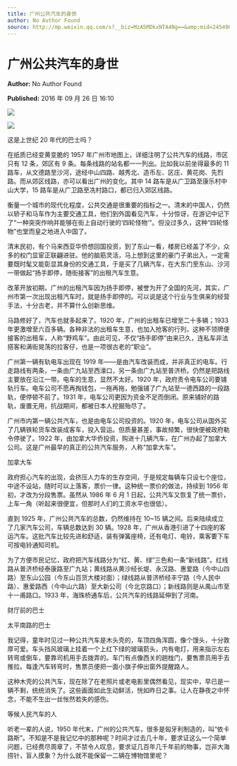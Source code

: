 ```yaml
---
title: 广州公共汽车的身世
author: No Author Found
source: http://mp.weixin.qq.com/s?__biz=MzA5MDkxNTA4Ng==&amp;mid=2454904210&amp;idx=1&amp;sn=ffb59b967a0072c80fc851741b1bff69&amp;chksm=87a215f3b0d59ce51b1c6a75b973010f6153b6535b82004e5534158df5b4b04b7fc073358a3b#rd
---
```


# 广州公共汽车的身世

**Author:** No Author Found

**Published:** 2016 年 09 月 26 日 16:10

![](http://mmbiz.qpic.cn/mmbiz_jpg/PJWG74pLsMYDEv0d4bUJbQBpS4sWIJib8ibhEicNmA078Qwic1us7Hy3XQhlQJ9V4qP3gf7NibNZysG4yqzamUHYx3w/0?wx_fmt=jpeg)

![](http://mmbiz.qpic.cn/mmbiz_jpg/PJWG74pLsMZq6Bq4YfspnD3606ELVEsafAblY8zQPvKh77cg444DUUkZicMwjMtl8ubkicRlHQr2opicNSVATJrFA/0?wx_fmt=jpeg)

这是上世纪 20 年代的巴士吗？

在纸质已经变黄变脆的 1957 年广州市地图上，详细注明了公共汽车的线路，市区只有 12 条，郊区有 9 条。每条线路的站名都一一列出。比如我以前坐得最多的 11 路车，从文德路至沙河，途经中山四路、越秀北、造币左、区庄、黄花岗、先烈路。而从郊区线路，亦可以看出广州的变化。其中 14 路车是从广卫路至康乐村中山大学，15 路车是从广卫路至冼村路口，都已归入郊区线路。

衡量一个城市的现代化程度，公共交通是很重要的指标之一。清末的中国人，仍然以轿子和马车作为主要交通工具，他们到外国看见汽车，十分惊讶，在游记中记下了“一种突突作响并能够在街上自动行驶的‘四轮怪物’”。但没过多久，这种“四轮怪物”也堂而皇之地进入中国了。

清末民初，有个马来西亚华侨想回国投资，到了东山一看，楼房已经盖了不少，众多的权门显宦正联翩进驻。他的脑筋灵活，马上想到这里的豪门子弟出入，一定需要既时髦又能彰显其身份的交通工具，于是买了几辆汽车，在大东门至东山、沙河一带做起“扬手即停，随街接客”的出租汽车生意。

改革开放初期，广州的出租汽车因为扬手即停，被誉为开了全国的先河，其实，广州市第一次出现出租汽车时，就是扬手即停的。可以说是这个行业与生俱来的经营手法，十分古老，并不算什么创新思维。

马路修好了，汽车也就多起来了。1920 年，广州的出租车已增至二十多辆；1933 年更激增至六百多辆。各种非法的出租车生意，也加入抢客的行列，这种不领牌便接客的出租车，人称“野鸡车”。由此可见，不仅“扬手即停”由来已久，连私车非法搭客和满街晃荡的拉客仔，也是一项很古老的“职业”。

广州第一辆有轨电车出现在 1919 年——是由汽车改装而成，并非真正的电车。行走路线有两条，一条由广九站至西濠口，另一条由广九站至普济桥。仍然是把路线主要放在沿江一带。电车的生意，显然不太好。1920 年，政府责令电车公司要铺轨行车。电车公司不愿再掏钱包，一拖再拖，勉强铺了广九站至一德西路的一段路轨，便停顿不前了。1931 年，电车公司更因为资金不足而倒闭。原来铺好的路轨，废置无用，抗战期间，都被日本人挖掘殆尽了。

广州市内第一辆公共汽车，也是由电车公司投资的。1920 年，电车公司从国外买了几辆铁轮货车改装成客车，投入营运。但质量甚差，事故频繁，很快便被政府勒令停驶了。1922 年，由加拿大华侨投资，购进十几辆汽车，在广州办起了加拿大公司。这是广州最早的真正的公共汽车服务，人称“加拿大车”。

加拿大车

政府担心汽车的出现，会挤压人力车的生存空间，于是规定每辆车只设七个座位，中途不设站，随时可以上落客，票价一律。这种统一票价的做法，持续到 1956 年初，才改为分段售票。虽然从 1986 年 6 月 1 日起，公共汽车又恢复了统一票价，上车一角（听起来很便宜，但那时人们的工资水平也很低）。

直到 1925 年，广州公共汽车的总数，仍然维持在 10~15 辆之间。后来陆续成立了几家汽车公司，车辆总数达到 30 辆。1928 年，广州从香港引进了十四座的客运汽车。这批汽车比较先进和舒适，装有弹簧座椅，还有电灯、电铃，乘客要下车可按电铃通知司机。

为了方便市民记忆，政府把汽车线路分为“红、黄、绿”三色和一条“新线路”。红线路从普济桥经泰康路至广九站；黄线路从黄沙经长堤、永汉路、惠爱路（今中山四路）至东山公园（今东山百货大楼对面）；绿线路从普济桥经丰宁路（今人民中路）、惠爱路西（今中山六路）至大新公司（今北京路口）；新线路则是从禺山市至十一甫路口。1933 年，海珠桥通车后，公共汽车的线路延伸到了河南。

财厅前的巴士

太平南路的巴士

我记得，童年时见过一种公共汽车是木头壳的，车顶四角浑圆，像个馒头，十分敦厚可爱。车头挡风玻璃上挂着一个上红下绿的玻璃箭头，内有电灯，用来指示左右转弯或倒车，要靠司机用手去拨弄的。车门有点像西关的趟栊门，要售票员用手去推拉。每逢汽车转弯时，售票员便把一面小旗子伸出窗外提醒路人。

这种木壳的公共汽车，现在除了在老照片或老电影里偶然看见，现实中，早已是一辆不剩，统统消失了。这些画面如此生动鲜活，恍如昨日之事。让人在静夜之中怀念，不能不生出一丝怅然若失的感伤。

等候人民汽车的人

听老一辈的人说，1950 年代末，广州的公共汽车，很多是匈牙利制造的，叫“依卡路斯”。不知是不是我记忆中的那种呢？时间才过去几十年，要求证这么一个简单问题，已经费尽周章了，不禁令人叹息，要求证几百年几千年前的物事，岂非大海捞针，盲人摸象？为什么就不能保留一二辆在博物馆里呢？
